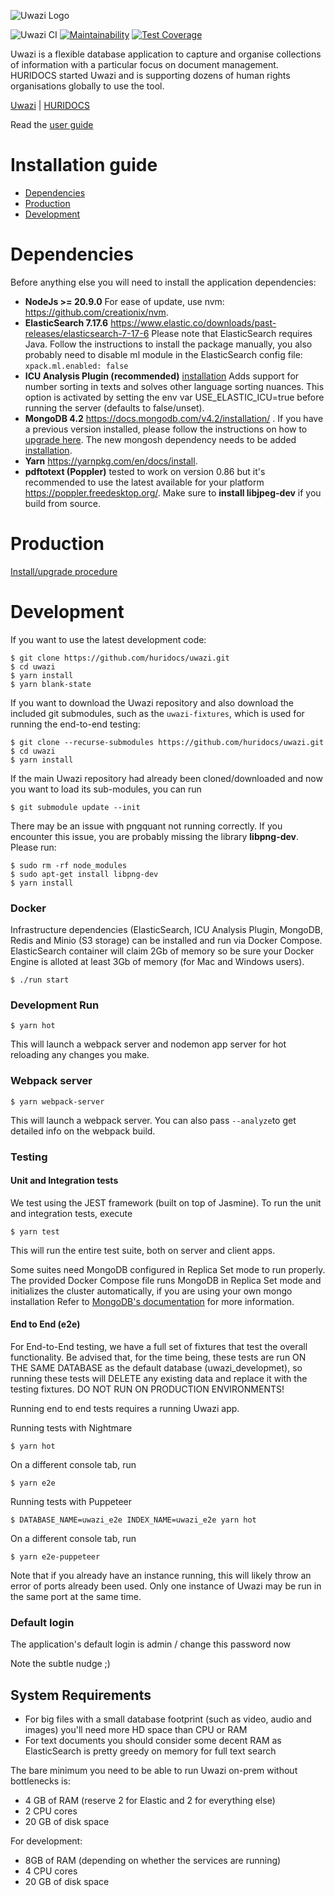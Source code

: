 <!-- @format -->

![Uwazi Logo](https://uwazi.io/assets/16369950628097kcvfquj74a.svg)

![Uwazi CI](https://github.com/huridocs/uwazi/workflows/Uwazi%20CI/badge.svg)
[![Maintainability](https://api.codeclimate.com/v1/badges/8c98a251ca64daf434f2/maintainability)](https://codeclimate.com/github/huridocs/uwazi/maintainability)
[![Test Coverage](https://api.codeclimate.com/v1/badges/8c98a251ca64daf434f2/test_coverage)](https://codeclimate.com/github/huridocs/uwazi/test_coverage)

Uwazi is a flexible database application to capture and organise collections of information with a particular focus on document management. HURIDOCS started Uwazi and is supporting dozens of human rights organisations globally to use the tool.

[Uwazi](https://www.uwazi.io/) | [HURIDOCS](https://huridocs.org/)

Read the [user guide](https://uwazi.io/page/9852italrtk/support)

# Installation guide

- [Dependencies](#dependencies)
- [Production](#production)
- [Development](#development)

# Dependencies

Before anything else you will need to install the application dependencies:

- **NodeJs >= 20.9.0** For ease of update, use nvm: https://github.com/creationix/nvm.
- **ElasticSearch 7.17.6** https://www.elastic.co/downloads/past-releases/elasticsearch-7-17-6 Please note that ElasticSearch requires Java. Follow the instructions to install the package manually, you also probably need to disable ml module in the ElasticSearch config file:
  `xpack.ml.enabled: false`
- **ICU Analysis Plugin (recommended)** [installation](https://www.elastic.co/guide/en/elasticsearch/plugins/current/analysis-icu.html#analysis-icu) Adds support for number sorting in texts and solves other language sorting nuances. This option is activated by setting the env var USE_ELASTIC_ICU=true before running the server (defaults to false/unset).
- **MongoDB 4.2** https://docs.mongodb.com/v4.2/installation/ . If you have a previous version installed, please follow the instructions on how to [upgrade here](https://docs.mongodb.com/manual/release-notes/4.2-upgrade-standalone/). The new mongosh dependency needs to be added [installation](https://www.mongodb.com/docs/mongodb-shell/).
- **Yarn** https://yarnpkg.com/en/docs/install.
- **pdftotext (Poppler)** tested to work on version 0.86 but it's recommended to use the latest available for your platform https://poppler.freedesktop.org/. Make sure to **install libjpeg-dev** if you build from source.

# Production

[Install/upgrade procedure](./SELF_HOSTED_INSTRUCTIONS.md)

# Development

If you want to use the latest development code:

```
$ git clone https://github.com/huridocs/uwazi.git
$ cd uwazi
$ yarn install
$ yarn blank-state
```

If you want to download the Uwazi repository and also download the included git submodules, such as the `uwazi-fixtures`, which is used for running the end-to-end testing:

```
$ git clone --recurse-submodules https://github.com/huridocs/uwazi.git
$ cd uwazi
$ yarn install
```

If the main Uwazi repository had already been cloned/downloaded and now you want to load its sub-modules, you can run

```
$ git submodule update --init
```

There may be an issue with pngquant not running correctly. If you encounter this issue, you are probably missing the library **libpng-dev**. Please run:

```
$ sudo rm -rf node_modules
$ sudo apt-get install libpng-dev
$ yarn install
```

### Docker

Infrastructure dependencies (ElasticSearch, ICU Analysis Plugin, MongoDB, Redis and Minio (S3 storage) can be installed and run via Docker Compose. ElasticSearch container will claim 2Gb of memory so be sure your Docker Engine is alloted at least 3Gb of memory (for Mac and Windows users).

```shell
$ ./run start
```

### Development Run

```
$ yarn hot
```

This will launch a webpack server and nodemon app server for hot reloading any changes you make.

### Webpack server

```
$ yarn webpack-server
```

This will launch a webpack server. You can also pass `--analyze`to get detailed info on the webpack build.

### Testing

#### Unit and Integration tests

We test using the JEST framework (built on top of Jasmine). To run the unit and integration tests, execute

```
$ yarn test
```

This will run the entire test suite, both on server and client apps.

Some suites need MongoDB configured in Replica Set mode to run properly. The provided Docker Compose file runs MongoDB in Replica Set mode and initializes the cluster automatically, if you are using your own mongo installation Refer to [MongoDB's documentation](https://www.mongodb.com/docs/manual/tutorial/deploy-replica-set/#initiate-the-replica-set) for more information.

#### End to End (e2e)

For End-to-End testing, we have a full set of fixtures that test the overall functionality. Be advised that, for the time being, these tests are run ON THE SAME DATABASE as the default database (uwazi_developmet), so running these tests will DELETE any existing data and replace it with the testing fixtures. DO NOT RUN ON PRODUCTION ENVIRONMENTS!

Running end to end tests requires a running Uwazi app.

Running tests with Nightmare

```
$ yarn hot
```

On a different console tab, run

```
$ yarn e2e
```

Running tests with Puppeteer

```
$ DATABASE_NAME=uwazi_e2e INDEX_NAME=uwazi_e2e yarn hot
```

On a different console tab, run

```
$ yarn e2e-puppeteer
```

Note that if you already have an instance running, this will likely throw an error of ports already been used. Only one instance of Uwazi may be run in the same port at the same time.

### Default login

The application's default login is admin / change this password now

Note the subtle nudge ;)

## System Requirements

- For big files with a small database footprint (such as video, audio and images) you'll need more HD space than CPU or RAM
- For text documents you should consider some decent RAM as ElasticSearch is pretty greedy on memory for full text search

The bare minimum you need to be able to run Uwazi on-prem without bottlenecks is:

- 4 GB of RAM (reserve 2 for Elastic and 2 for everything else)
- 2 CPU cores
- 20 GB of disk space

For development:

- 8GB of RAM (depending on whether the services are running)
- 4 CPU cores
- 20 GB of disk space
